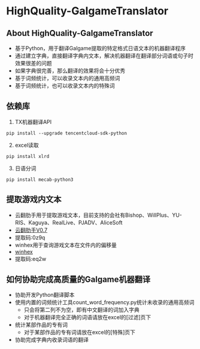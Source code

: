 # HighQuality-GalgameTranslator

## About HighQuality-GalgameTranslator
- 基于Python，用于翻译Galgame提取的特定格式日语文本的机器翻译程序
- 通过建立字典，直接翻译字典内文本，解决机器翻译在翻译部分词语或句子时效果很差的问题
- 如果字典很完善，那么翻译的效果将会十分优秀
- 基于词频统计，可以收录文本内的通用高频词
- 基于词频统计，也可以收录文本内的特殊词

## 依赖库
1. TX机器翻译API
```
pip install --upgrade tencentcloud-sdk-python
```
2. excel读取
```
pip install xlrd
```
3. 日语分词
```
pip install mecab-python3
```

## 提取游戏内文本
- 云翻肋手用于提取游戏文本，目前支持的会社有Bishop、WillPlus、YU-RIS、Kaguya、RealLive、PJADV、AliceSoft
- [云翻肋手V0.7](https://pan.baidu.com/share/init?surl=lTMMkPz9PIlmMQQII-uK-Q)
- 提取码:0z9q
- winhex用于查询游戏文本在文件内的偏移量
- [winhex](https://pan.baidu.com/s/10XaxPtgCZhY5eRxca2t7FQ)
- 提取码:eq2w

## 如何协助完成高质量的Galgame机器翻译
- 协助开发Python翻译脚本
- 使用内置的词频统计工具count_word_frequency.py统计未收录的通用高频词
    - 只会将第二列不为空，即有中文翻译的词加入字典
    - 对于机器翻译完全正确的词语请放在excel的[过滤]页下
- 统计某部作品的专有词
    - 对于某部作品的专有词请放在excel的[特殊]页下
- 协助完成字典内收录词语的翻译